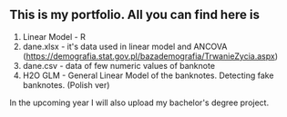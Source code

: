 ## This is my portfolio. All you can find here is 
  1. Linear Model - R
  2. dane.xlsx - it's data used in linear model and ANCOVA (https://demografia.stat.gov.pl/bazademografia/TrwanieZycia.aspx)
  3. dane.csv - data of few numeric values of banknote
  4. H2O GLM - General Linear Model of the banknotes. Detecting fake banknotes. (Polish ver)


In the upcoming year I will also upload my bachelor's degree project. 
